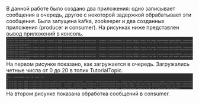 В данной работе было создано два приложения: одно записывает сообщения в очередь, другое с некоторой задержкой обрабатывает эти сообщения.
Была запущена kafka, zookeeper и два созданных приложения (producer и consumer). На рисунках ниже представлен вывод приложений в консоль. 
![alt text](Screenshot%20(27).png)
На первом рисунке показано, как загружается в очередь. Загружались четные числа от 0 до 20 в топик TutorialTopic.
![alt text](Screenshot%20(25).png)
На втором рисунке показана обработка сообщений в consumer.
